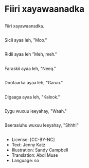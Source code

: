 # Fiiri xayawaanadka

##
Fiiri xayawaanadka.

##
Sicii ayaa leh, "Moo."

##
Ridii ayaa leh "Meh, meh."

##
Faraskii ayaa leh, "Neeq."

##
Doofaarka ayaa leh, "Garun."

##
Digaaga ayaa leh, "Kalook."

##
Eygu wuxuu leeyahay, "Waah."

##
Beeraaluhu wuxuu leeyahay, "Shhh!"

##
* License: [CC-BY-NC]
* Text: Jenny Katz
* Illustration: Sandy Campbell
* Translation: Abdi Muse
* Language: so
